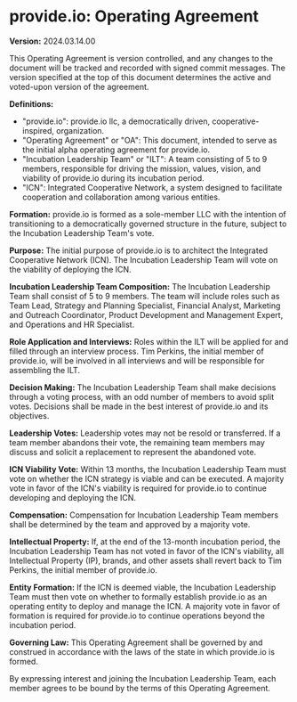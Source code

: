 # provide.io: Operating Agreement

**Version:** 2024.03.14.00

This Operating Agreement is version controlled, and any changes to the document will be tracked and recorded with signed commit messages. The version specified at the top of this document determines the active and voted-upon version of the agreement.

**Definitions:**

- "provide.io": provide.io llc, a democratically driven, cooperative-inspired, organization.
- "Operating Agreement" or "OA": This document, intended to serve as the initial alpha operating agreement for provide.io.
- "Incubation Leadership Team" or "ILT": A team consisting of 5 to 9 members, responsible for driving the mission, values, vision, and viability of provide.io during its incubation period.
- "ICN": Integrated Cooperative Network, a system designed to facilitate cooperation and collaboration among various entities.

**Formation:** provide.io is formed as a sole-member LLC with the intention of transitioning to a democratically governed structure in the future, subject to the Incubation Leadership Team's vote.

**Purpose:** The initial purpose of provide.io is to architect the Integrated Cooperative Network (ICN). The Incubation Leadership Team will vote on the viability of deploying the ICN.

**Incubation Leadership Team Composition:** The Incubation Leadership Team shall consist of 5 to 9 members. The team will include roles such as Team Lead, Strategy and Planning Specialist, Financial Analyst, Marketing and Outreach Coordinator, Product Development and Management Expert, and Operations and HR Specialist.

**Role Application and Interviews:** Roles within the ILT will be applied for and filled through an interview process. Tim Perkins, the initial member of provide.io, will be involved in all interviews and will be responsible for assembling the ILT.

**Decision Making:** The Incubation Leadership Team shall make decisions through a voting process, with an odd number of members to avoid split votes. Decisions shall be made in the best interest of provide.io and its objectives.

**Leadership Votes:** Leadership votes may not be resold or transferred. If a team member abandons their vote, the remaining team members may discuss and solicit a replacement to represent the abandoned vote.

**ICN Viability Vote:** Within 13 months, the Incubation Leadership Team must vote on whether the ICN strategy is viable and can be executed. A majority vote in favor of the ICN's viability is required for provide.io to continue developing and deploying the ICN.

**Compensation:** Compensation for Incubation Leadership Team members shall be determined by the team and approved by a majority vote.

**Intellectual Property:** If, at the end of the 13-month incubation period, the Incubation Leadership Team has not voted in favor of the ICN's viability, all Intellectual Property (IP), brands, and other assets shall revert back to Tim Perkins, the initial member of provide.io.

**Entity Formation:** If the ICN is deemed viable, the Incubation Leadership Team must then vote on whether to formally establish provide.io as an operating entity to deploy and manage the ICN. A majority vote in favor of formation is required for provide.io to continue operations beyond the incubation period.

**Governing Law:** This Operating Agreement shall be governed by and construed in accordance with the laws of the state in which provide.io is formed.

By expressing interest and joining the Incubation Leadership Team, each member agrees to be bound by the terms of this Operating Agreement.
